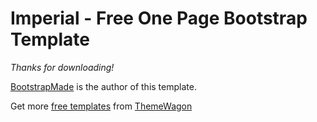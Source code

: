 # Imperial - Free One Page Bootstrap Template

*Thanks for downloading!*

[BootstrapMade](https://bootstrapmade.com/imperial-free-onepage-bootstrap-theme/) is the author of this template.

Get more [free templates](https://themewagon.com/theme_tag/free/) from [ThemeWagon](https://themewagon.com/)

